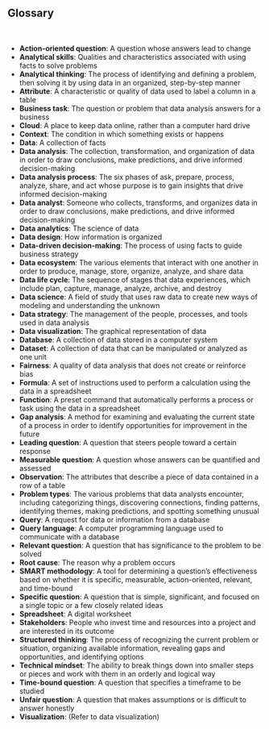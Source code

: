 ## Glossary 

&nbsp; 

* **Action-oriented question**: A question whose answers lead to change 
* **Analytical skills**: Qualities and characteristics associated with using facts to solve problems 
* **Analytical thinking**: The process of identifying and defining a problem, then solving it by using data in an organized, step-by-step manner 
* **Attribute**: A characteristic or quality of data used to label a column in a table 
* **Business task**: The question or problem that data analysis answers for a business 
* **Cloud**: A place to keep data online, rather than a computer hard drive 
* **Context**: The condition in which something exists or happens 
* **Data**: A collection of facts 
* **Data analysis**: The collection, transformation, and organization of data in order to draw conclusions, make predictions, and drive informed decision-making 
* **Data analysis process**: The six phases of ask, prepare, process, analyze, share, and act whose purpose is to gain insights that drive informed decision-making 
* **Data analyst**: Someone who collects, transforms, and organizes data in order to draw conclusions, make predictions, and drive informed decision-making 
* **Data analytics**: The science of data 
* **Data design**: How information is organized 
* **Data-driven decision-making**: The process of using facts to guide business strategy 
* **Data ecosystem**: The various elements that interact with one another in order to produce, manage, store, organize, analyze, and share data 
* **Data life cycle**: The sequence of stages that data experiences, which include plan, capture, manage, analyze, archive, and destroy 
* **Data science**: A field of study that uses raw data to create new ways of modeling and understanding the unknown 
* **Data strategy**: The management of the people, processes, and tools used in data analysis 
* **Data visualization**: The graphical representation of data 
* **Database**: A collection of data stored in a computer system 
* **Dataset**: A collection of data that can be manipulated or analyzed as one unit 
* **Fairness**: A quality of data analysis that does not create or reinforce bias 
* **Formula**: A set of instructions used to perform a calculation using the data in a spreadsheet 
* **Function**: A preset command that automatically performs a process or task using the data in a spreadsheet 
* **Gap analysis**: A method for examining and evaluating the current state of a process in order to identify opportunities for improvement in the future 
* **Leading question**: A question that steers people toward a certain response 
* **Measurable question**: A question whose answers can be quantified and assessed 
* **Observation**: The attributes that describe a piece of data contained in a row of a table 
* **Problem types**: The various problems that data analysts encounter, including categorizing things, discovering connections, finding patterns, identifying themes, making predictions, and spotting something unusual 
* **Query**: A request for data or information from a database 
* **Query language**: A computer programming language used to communicate with a database 
* **Relevant question**: A question that has significance to the problem to be solved 
* **Root cause**: The reason why a problem occurs 
* **SMART methodology**: A tool for determining a question’s effectiveness based on whether it is specific, measurable, action-oriented, relevant, and time-bound 
* **Specific question**: A question that is simple, significant, and focused on a single topic or a few closely related ideas 
* **Spreadsheet**: A digital worksheet 
* **Stakeholders**: People who invest time and resources into a project and are interested in its outcome 
* **Structured thinking**: The process of recognizing the current problem or situation, organizing available information, revealing gaps and opportunities, and identifying options 
* **Technical mindset**: The ability to break things down into smaller steps or pieces and work with them in an orderly and logical way 
* **Time-bound question**: A question that specifies a timeframe to be studied 
* **Unfair question**: A question that makes assumptions or is difficult to answer honestly 
* **Visualization**: (Refer to data visualization) 

